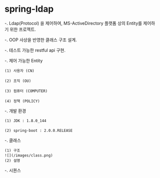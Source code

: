 # spring-ldap

-. Ldap(Protocol) 을 제어하여, MS-ActiveDirectory 플랫폼 상의 Entity를 제어하기 위한 프로젝트.

-. OOP 사상을 반영한 클래스 구조 설계.

-. 테스트 가능한 restful api 구현.

-. 제어 가능한 Entity

	(1) 사용자 (CN)
	
	(2) 조직 (OU)
	
	(3) 컴퓨터 (COMPUTER)
	
	(4) 정책 (POLICY)
	
-. 개발 환경

	(1) JDK : 1.8.0_144
	
	(2) spring-boot : 2.0.0.RELEASE
	
	
-. 클래스

	(1) 구조
	![](/images/class.png)
	(2) 설명


-. 시퀀스
